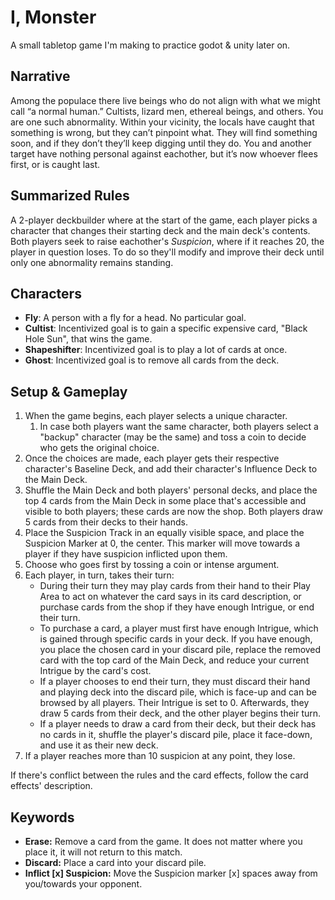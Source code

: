 # I, Monster

A small tabletop game I'm making to practice godot & unity later on.

## Narrative

Among the populace there live beings who do not align with what we might call “a normal human.” Cultists, lizard men, ethereal beings, and others. You are one such abnormality.
Within your vicinity, the locals have caught that something is wrong, but they can’t pinpoint what. They will find something soon, and if they don’t they’ll keep digging until they do.
You and another target have nothing personal against eachother, but it’s now whoever flees first, or is caught last.

## Summarized Rules

A 2-player deckbuilder where at the start of the game, each player picks a character that changes their starting deck and the main deck's contents. Both players seek to raise eachother's *Suspicion*, where if it reaches 20, the player in question loses. To do so they'll modify and improve their deck until only one abnormality remains standing.

## Characters

- **Fly**: A person with a fly for a head. No particular goal.
- **Cultist**: Incentivized goal is to gain a specific expensive card, "Black Hole Sun", that wins the game.
- **Shapeshifter**: Incentivized goal is to play a lot of cards at once.
- **Ghost**: Incentivized goal is to remove all cards from the deck.

## Setup & Gameplay

1. When the game begins, each player selects a unique character.
    1. In case both players want the same character, both players select a "backup" character (may be the same) and toss a coin to decide who gets the original choice.
2. Once the choices are made, each player gets their respective character's Baseline Deck, and add their character's Influence Deck to the Main Deck.
3. Shuffle the Main Deck and both players' personal decks, and place the top 4 cards from the Main Deck in some place that's accessible and visible to both players; these cards are now the shop. Both players draw 5 cards from their decks to their hands.
4. Place the Suspicion Track in an equally visible space, and place the Suspicion Marker at 0, the center. This marker will move towards a player if they have suspicion inflicted upon them.
5. Choose who goes first by tossing a coin or intense argument.
6. Each player, in turn, takes their turn:
    - During their turn they may play cards from their hand to their Play Area to act on whatever the card says in its card description, or purchase cards from the shop if they have enough Intrigue, or end their turn.
    - To purchase a card, a player must first have enough Intrigue, which is gained through specific cards in your deck. If you have enough, you place the chosen card in your discard pile, replace the removed card with the top card of the Main Deck, and reduce your current Intrigue by the card's cost.
    - If a player chooses to end their turn, they must discard their hand and playing deck into the discard pile, which is face-up and can be browsed by all players. Their Intrigue is set to 0. Afterwards, they draw 5 cards from their deck, and the other player begins their turn.
    - If a player needs to draw a card from their deck, but their deck has no cards in it, shuffle the player's discard pile, place it face-down, and use it as their new deck.
7. If a player reaches more than 10 suspicion at any point, they lose.

If there's conflict between the rules and the card effects, follow the card effects' description.

## Keywords

- **Erase:** Remove a card from the game. It does not matter where you place it, it will not return to this match.
- **Discard:** Place a card into your discard pile.
- **Inflict [x] Suspicion:** Move the Suspicion marker [x] spaces away from you/towards your opponent.
